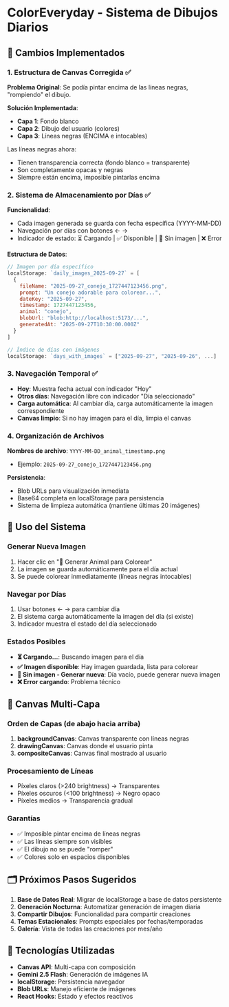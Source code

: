 # ColorEveryday - Sistema de Dibujos Diarios

## 🎯 Cambios Implementados

### 1. **Estructura de Canvas Corregida** ✅
**Problema Original**: Se podía pintar encima de las líneas negras, "rompiendo" el dibujo.

**Solución Implementada**: 
- **Capa 1**: Fondo blanco
- **Capa 2**: Dibujo del usuario (colores)
- **Capa 3**: Líneas negras (ENCIMA e intocables)

Las líneas negras ahora:
- Tienen transparencia correcta (fondo blanco = transparente)
- Son completamente opacas y negras
- Siempre están encima, imposible pintarlas encima

### 2. **Sistema de Almacenamiento por Días** ✅
**Funcionalidad**:
- Cada imagen generada se guarda con fecha específica (YYYY-MM-DD)
- Navegación por días con botones ← →
- Indicador de estado: ⏳ Cargando | ✅ Disponible | 📝 Sin imagen | ❌ Error

**Estructura de Datos**:
```javascript
// Imagen por día específico
localStorage: `daily_images_2025-09-27` = [
  {
    fileName: "2025-09-27_conejo_1727447123456.png",
    prompt: "Un conejo adorable para colorear...",
    dateKey: "2025-09-27",
    timestamp: 1727447123456,
    animal: "conejo",
    blobUrl: "blob:http://localhost:5173/...",
    generatedAt: "2025-09-27T10:30:00.000Z"
  }
]

// Índice de días con imágenes
localStorage: `days_with_images` = ["2025-09-27", "2025-09-26", ...]
```

### 3. **Navegación Temporal** ✅
- **Hoy**: Muestra fecha actual con indicador "Hoy"
- **Otros días**: Navegación libre con indicador "Día seleccionado"
- **Carga automática**: Al cambiar día, carga automáticamente la imagen correspondiente
- **Canvas limpio**: Si no hay imagen para el día, limpia el canvas

### 4. **Organización de Archivos**
**Nombres de archivo**: `YYYY-MM-DD_animal_timestamp.png`
- Ejemplo: `2025-09-27_conejo_1727447123456.png`

**Persistencia**:
- Blob URLs para visualización inmediata
- Base64 completa en localStorage para persistencia
- Sistema de limpieza automática (mantiene últimas 20 imágenes)

## 🔧 Uso del Sistema

### Generar Nueva Imagen
1. Hacer clic en "🎨 Generar Animal para Colorear"
2. La imagen se guarda automáticamente para el día actual
3. Se puede colorear inmediatamente (líneas negras intocables)

### Navegar por Días
1. Usar botones ← → para cambiar día
2. El sistema carga automáticamente la imagen del día (si existe)
3. Indicador muestra el estado del día seleccionado

### Estados Posibles
- **⏳ Cargando...**: Buscando imagen para el día
- **✅ Imagen disponible**: Hay imagen guardada, lista para colorear
- **📝 Sin imagen - Generar nueva**: Día vacío, puede generar nueva imagen
- **❌ Error cargando**: Problema técnico

## 🎨 Canvas Multi-Capa

### Orden de Capas (de abajo hacia arriba)
1. **backgroundCanvas**: Canvas transparente con líneas negras
2. **drawingCanvas**: Canvas donde el usuario pinta
3. **compositeCanvas**: Canvas final mostrado al usuario

### Procesamiento de Líneas
- Píxeles claros (>240 brightness) → Transparentes
- Píxeles oscuros (<100 brightness) → Negro opaco
- Píxeles medios → Transparencia gradual

### Garantías
- ✅ Imposible pintar encima de líneas negras
- ✅ Las líneas siempre son visibles
- ✅ El dibujo no se puede "romper"
- ✅ Colores solo en espacios disponibles

## 🗂️ Próximos Pasos Sugeridos

1. **Base de Datos Real**: Migrar de localStorage a base de datos persistente
2. **Generación Nocturna**: Automatizar generación de imagen diaria
3. **Compartir Dibujos**: Funcionalidad para compartir creaciones
4. **Temas Estacionales**: Prompts especiales por fechas/temporadas
5. **Galería**: Vista de todas las creaciones por mes/año

## 🚀 Tecnologías Utilizadas

- **Canvas API**: Multi-capa con composición
- **Gemini 2.5 Flash**: Generación de imágenes IA
- **localStorage**: Persistencia navegador
- **Blob URLs**: Manejo eficiente de imágenes
- **React Hooks**: Estado y efectos reactivos